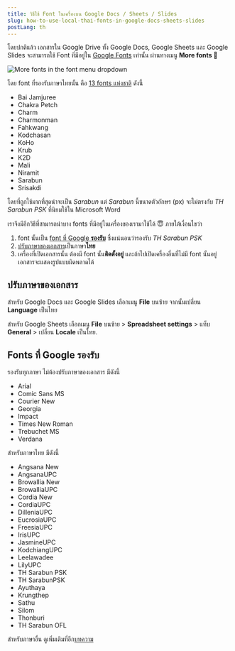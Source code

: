 ```yaml
---
title: วิธีใช้ Font ในเครื่องบน Google Docs / Sheets / Slides
slug: how-to-use-local-thai-fonts-in-google-docs-sheets-slides
postLang: th
---
```


โดยปกติแล้ว เอกสารใน Google Drive ทั้ง Google Docs, Google Sheets และ Google Slides จะสามารถใช้ Font ที่มีอยู่ใน [Google Fonts](https://fonts.google.com/) เท่านั้น ผ่านทางเมนู **More fonts 🔽**

![More fonts in the font menu dropdown](../2020-09-20-google-docs-local-fonts/more-fonts.png)

โดย font ที่รองรับภาษาไทยนั้น คือ [13 fonts แห่งชาติ](https://gsuiteupdates.googleblog.com/2019/02/expanded-thai-fonts-editors.html) ดังนี้

- Bai Jamjuree
- Chakra Petch
- Charm
- Charmonman
- Fahkwang
- Kodchasan
- KoHo
- Krub
- K2D
- Mali
- Niramit
- Sarabun
- Srisakdi

โดยที่ถูกใช้มากที่สุดน่าจะเป็น _Sarabun_ แต่ _Sarabun_ นี้ขนาดตัวอักษร (px) จะไม่ตรงกับ _TH Sarabun PSK_ ที่นิยมใช้ใน Microsoft Word

เราจึงมีอีกวิธีที่สามารถนำบาง fonts ที่มีอยู่ในเครื่องของเรามาใช้ได้ 😇 ภายใต้เงื่อนไขว่า

1. font นั้นเป็น [font ที่ Google **รองรับ**](#Fonts-ที่-Google-รองรับ) ซึ่งแน่นอนว่ารองรับ _TH Sarabun PSK_
1. [ปรับภาษาของเอกสาร](#ปรับภาษาของเอกสาร)เป็นภาษา**ไทย**
1. เครื่องที่เปิดเอกสารนั้น ต้องมี font นั้น**ติดตั้งอยู่** และถ้าไปเปิดเครื่องอื่นที่ไม่มี font นั้นอยู่ เอกสารจะแสดงรูปแบบผิดพลาดได้

## ปรับภาษาของเอกสาร

สำหรับ Google Docs และ Google Slides เลือกเมนู **File** บนซ้าย จากนั้นเปลี่ยน **Language** เป็นไทย

สำหรับ Google Sheets เลือกเมนู **File** บนซ้าย > **Spreadsheet settings** > แท็บ **General** > เปลี่ยน **Locale** เป็นไทย.

## Fonts ที่ Google รองรับ

รองรับทุกภาษา ไม่ต้องปรับภาษาของเอกสาร มีดังนี้

- Arial
- Comic Sans MS
- Courier New
- Georgia
- Impact
- Times New Roman
- Trebuchet MS
- Verdana

สำหรับภาษาไทย มีดังนี้

- Angsana New
- AngsanaUPC
- Browallia New
- BrowalliaUPC
- Cordia New
- CordiaUPC
- DilleniaUPC
- EucrosiaUPC
- FreesiaUPC
- IrisUPC
- JasmineUPC
- KodchiangUPC
- Leelawadee
- LilyUPC
- TH Sarabun PSK
- TH SarabunPSK
- Ayuthaya
- Krungthep
- Sathu
- Silom
- Thonburi
- TH Sarabun OFL

สำหรับภาษาอื่น ดูเพิ่มเติมที่อีก[บทความ](../how-to-use-local-fonts-in-google-docs-sheets-slides/)
